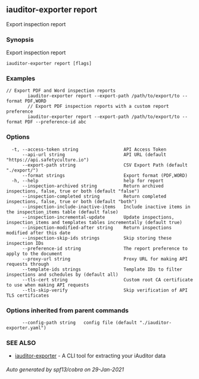 ## iauditor-exporter report

Export inspection report

### Synopsis

Export inspection report

```
iauditor-exporter report [flags]
```

### Examples

```
// Export PDF and Word inspection reports
		iauditor-exporter report --export-path /path/to/export/to --format PDF,WORD
		// Export PDF inspection reports with a custom report preference
		iauditor-exporter report --export-path /path/to/export/to --format PDF --preference-id abc
```

### Options

```
  -t, --access-token string                 API Access Token
      --api-url string                      API URL (default "https://api.safetyculture.io")
      --export-path string                  CSV Export Path (default "./export/")
      --format strings                      Export format (PDF,WORD)
  -h, --help                                help for report
      --inspection-archived string          Return archived inspections, false, true or both (default "false")
      --inspection-completed string         Return completed inspections, false, true or both (default "both")
      --inspection-include-inactive-items   Include inactive items in the inspection_items table (default false)
      --inspection-incremental-update       Update inspections, inspection_items and templates tables incrementally (default true)
      --inspection-modified-after string    Return inspections modified after this date
      --inspection-skip-ids strings         Skip storing these inspection IDs
      --preference-id string                The report preference to apply to the document
      --proxy-url string                    Proxy URL for making API requests through
      --template-ids strings                Template IDs to filter inspections and schedules by (default all)
      --tls-cert string                     Custom root CA certificate to use when making API requests
      --tls-skip-verify                     Skip verification of API TLS certificates
```

### Options inherited from parent commands

```
      --config-path string   config file (default "./iauditor-exporter.yaml")
```

### SEE ALSO

* [iauditor-exporter](iauditor-exporter.md)	 - A CLI tool for extracting your iAuditor data

###### Auto generated by spf13/cobra on 29-Jan-2021

